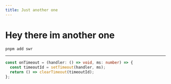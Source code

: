 ```yaml
---
title: Just another one
---
```


# Hey there im another one

```sh
pnpm add swr
```

---

```ts
const onTimeout = (handler: () => void, ms: number) => {
  const timeoutId = setTimeout(handler, ms);
  return () => clearTimeout(timeoutId);
};
```
